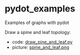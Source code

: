 # pydot_examples
Examples of graphs with pydot


Draw a spine and leaf topology: 
  - code: [draw_pine_and_leaf.py](https://github.com/dmontagner/pydot_examples/blob/master/draw_pine_and_leaf.py)
  - picture: [spine_and_leaf.png](https://github.com/dmontagner/pydot_examples/blob/master/spine_and_leaf.png)

